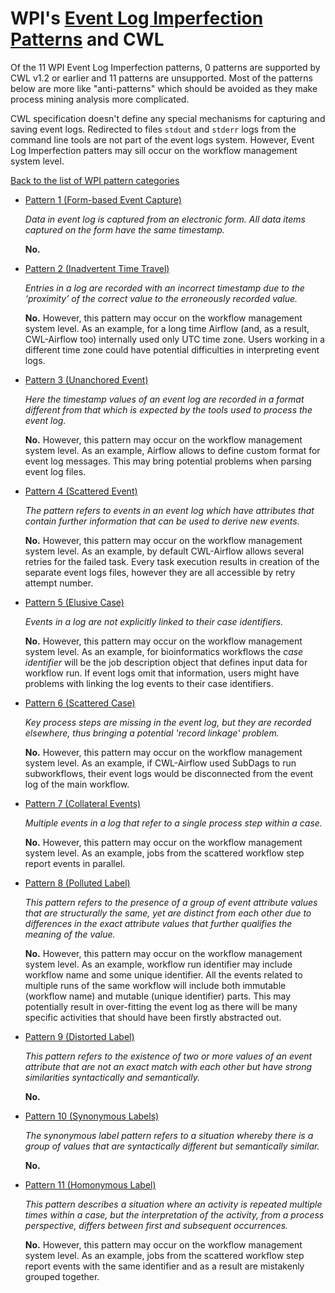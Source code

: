 
# WPI's [Event Log Imperfection Patterns](http://www.workflowpatterns.com/patterns/logimperfection/) and CWL

Of the 11 WPI Event Log Imperfection patterns, 0 patterns are supported by CWL v1.2 or earlier and 11 patterns are unsupported. Most of the patterns below are more like "anti-patterns" which should be avoided as they make process mining analysis more complicated.

CWL specification doesn't define any special mechanisms for capturing and saving event logs. Redirected to files `stdout` and `stderr` logs from the command line tools are not part of the event logs system. However, Event Log Imperfection patters may sill occur on the workflow management system level.

[Back to the list of WPI pattern categories](../README.md)


* [Pattern 1 (Form-based Event Capture)](http://www.workflowpatterns.com/patterns/logimperfection/elp1.php)

  *Data in event log is captured from an electronic form. All data items captured on the form have the same timestamp.*

  **No.**

* [Pattern 2 (Inadvertent Time Travel)](http://www.workflowpatterns.com/patterns/logimperfection/elp2.php)

  *Entries in a log are recorded with an incorrect timestamp due to the ‘proximity’ of the correct value to the erroneously recorded value.*

  **No.** However, this pattern may occur on the workflow management system level. As an example, for a long time Airflow (and, as a result, CWL-Airflow too) internally used only UTC time zone. Users working in a different time zone could have potential difficulties in interpreting event logs.

* [Pattern 3 (Unanchored Event)](http://www.workflowpatterns.com/patterns/logimperfection/elp3.php)

  *Here the timestamp values of an event log are recorded in a format different from that which is expected by the tools used to process the event log.*

  **No.** However, this pattern may occur on the workflow management system level. As an example, Airflow allows to define custom format for event log messages. This may bring potential problems when parsing event log files.

* [Pattern 4 (Scattered Event)](http://www.workflowpatterns.com/patterns/logimperfection/elp4.php)

  *The pattern refers to events in an event log which have attributes that contain further information that can be used to derive new events.*

  **No.** However, this pattern may occur on the workflow management system level. As an example, by default CWL-Airflow allows several retries for the failed task. Every task execution results in creation of the separate event logs files, however they are all accessible by retry attempt number.

* [Pattern 5 (Elusive Case)](http://www.workflowpatterns.com/patterns/logimperfection/elp5.php)

  *Events in a log are not explicitly linked to their case identifiers.*

  **No.** However, this pattern may occur on the workflow management system level. As an example, for bioinformatics workflows the *case identifier* will be the job description object that defines input data for workflow run. If event logs omit that information, users might have problems with linking the log events to their case identifiers.

* [Pattern 6 (Scattered Case)](http://www.workflowpatterns.com/patterns/logimperfection/elp6.php)

  *Key process steps are missing in the event log, but they are recorded elsewhere, thus bringing a potential 'record linkage' problem.*
  
  **No.** However, this pattern may occur on the workflow management system level. As an example, if CWL-Airflow used SubDags to run subworkflows, their event logs would be disconnected from the event log of the main workflow.

* [Pattern 7 (Collateral Events)](http://www.workflowpatterns.com/patterns/logimperfection/elp7.php)

  *Multiple events in a log that refer to a single process step within a case.*

  **No.** However, this pattern may occur on the workflow management system level. As an example, jobs from the scattered workflow step report events in parallel.

* [Pattern 8 (Polluted Label)](http://www.workflowpatterns.com/patterns/logimperfection/elp8.php)

  *This pattern refers to the presence of a group of event attribute values that are structurally the same, yet are distinct from each other due to differences in the exact attribute values that further qualifies the meaning of the value.*

  **No.** However, this pattern may occur on the workflow management system level. As an example, workflow run identifier may include workflow name and some unique identifier. All the events related to multiple runs of the same workflow will include both immutable (workflow name) and mutable (unique identifier) parts. This may potentially result in over-fitting the event log as there will be many specific activities that should have been firstly abstracted out.

* [Pattern 9 (Distorted Label)](http://www.workflowpatterns.com/patterns/logimperfection/elp9.php)

  *This pattern refers to the existence of two or more values of an event attribute that are not an exact match with each other but have strong similarities syntactically and semantically.*
  
  **No.**

* [Pattern 10 (Synonymous Labels)](http://www.workflowpatterns.com/patterns/logimperfection/elp10.php)

  *The synonymous label pattern refers to a situation whereby there is a group of values that are syntactically different but semantically similar.*

  **No.**

* [Pattern 11 (Homonymous Label)](http://www.workflowpatterns.com/patterns/logimperfection/elp11.php)

  *This pattern describes a situation where an activity is repeated multiple times within a case, but the interpretation of the activity, from a process perspective, differs between first and subsequent occurrences.*

  **No.** However, this pattern may occur on the workflow management system level. As an example, jobs from the scattered workflow step report events with the same identifier and as a result are mistakenly grouped together.